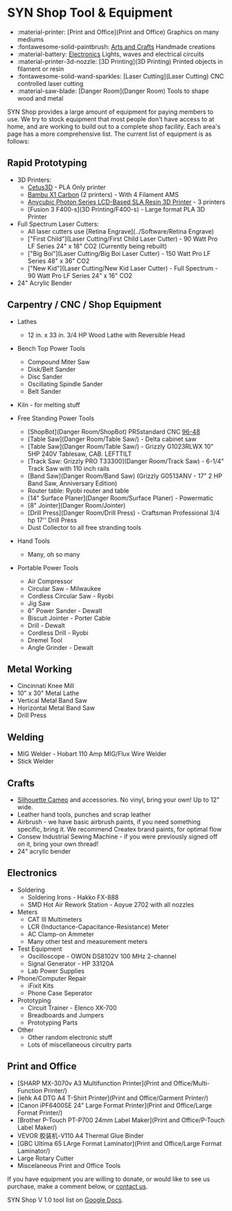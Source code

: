 # SYN Shop Tool & Equipment 

<div class="grid cards" markdown>

- :material-printer: [Print and Office](Print and Office) Graphics on many mediums
- :fontawesome-solid-paintbrush: [Arts and Crafts](Crafts) Handmade creations
- :material-battery: [Electronics](Electronics) Lights, waves and electrical circuits
- :material-printer-3d-nozzle: [3D Printing](3D Printing) Printed objects in filament or resin
- :fontawesome-solid-wand-sparkles: [Laser Cutting](Laser Cutting) CNC controlled laser cutting
- :material-saw-blade: [Danger Room](Danger Room) Tools to shape wood and metal

</div>

SYN Shop provides a large amount of equipment for paying members to use. 
We try to stock equipment that most people don't have access to at home, and are working to build out to a complete shop facility. 
Each area's page has a more comprehensive list. 
The current list of equipment is as follows:

## Rapid Prototyping

* 3D Printers:
    * [Cetus3D](https://www.cetus3d.com/) - PLA Only printer
    * [Bambu X1 Carbon](https://bambulab.com/en-us/x1) (2 printers) - With 4 Filament AMS
    * [Anycubic Photon Series LCD-Based SLA Resin 3D Printer](https://www.anycubic.com/collections/anycubic-photon-3d-printers/products/anycubic-photon-3d-printer) - 3 printers
    * [Fusion 3 F400-s](3D Printing/F400-s) - Large format PLA 3D Printer
* Full Spectrum Laser Cutters:
    * All laser cutters use [Retina Engrave](../Software/Retina Engrave)
    * ["First Child"](Laser Cutting/First Child Laser Cutter) -  90 Watt Pro LF Series 24" x 18" CO2 (Currently being rebuilt)
    * ["Big Boi"](Laser Cutting/Big Boi Laser Cutter) - 150 Watt Pro LF Series 48" x 36" CO2
    * ["New Kid"](Laser Cutting/New Kid Laser Cutter) - Full Spectrum -  90 Watt Pro LF Series 24" x 16" CO2
* 24" Acrylic Bender

## Carpentry / CNC / Shop Equipment

* Lathes
    * 12 in. x 33 in. 3/4 HP Wood Lathe with Reversible Head

* Bench Top Power Tools
    * Compound Miter Saw 
    * Disk/Belt Sander 
    * Disc Sander
    * Oscillating Spindle Sander
    * Belt Sander

* Kiln - for melting stuff

* Free Standing Power Tools 
    * [ShopBot](Danger Room/ShopBot) PRSstandard CNC [96-48](https://www.shopbottools.com/products/standard)
    * [Table Saw](Danger Room/Table Saw/) - Delta cabinet saw
    * [Table Saw](Danger Room/Table Saw/) - Grizzly G1023RLWX 10" 5HP 240V Tablesaw, CAB. LEFTTILT
    * [Track Saw: Grizzly PRO T33300](Danger Room/Track Saw) - 6-1/4" Track Saw with 110 inch rails
    * [Band Saw](Danger Room/Band Saw) (Grizzly G0513ANV - 17" 2 HP Band Saw, Anniversary Edition)
    * Router table: Ryobi router and table
    * [14" Surface Planer](Danger Room/Surface Planer) - Powermatic 
    * [8" Jointer](Danger Room/Jointer)
    * [Drill Press](Danger Room/Drill Press) - Craftsman Professional 3/4 hp 17'' Drill Press 
    * Dust Collector to all free stranding tools
    
* Hand Tools
    * Many, oh so many
    
* Portable Power Tools
    * Air Compressor 
    * Circular Saw - Milwaukee 
    * Cordless Circular Saw - Ryobi 
    * Jig Saw 
    * 6" Power Sander - Dewalt 
    * Biscuit Jointer - Porter Cable  
    * Drill - Dewalt 
    * Cordless Drill - Ryobi 
    * Dremel Tool 
    * Angle Grinder - Dewalt 
    
## Metal Working

* Cincinnati Knee Mill
* 10" x 30" Metal Lathe
* Vertical Metal Band Saw
* Horizontal Metal Band Saw
* Drill Press

## Welding

* MIG Welder - Hobart 110 Amp MIG/Flux Wire Welder 
* Stick Welder

## Crafts

* [Silhouette Cameo](https://www.silhouettecameo.com/) and accessories. No vinyl, bring your own! Up to 12" wide.
* Leather hand tools, punches and scrap leather
* Airbrush - we have basic airbrush paints, if you need something specific, bring it. We recommend Createx brand paints, for optimal flow
* Consew Industrial Sewing Machine - if you were previously signed off on it, bring your own thread!
* 24" acrylic bender

## Electronics

* Soldering
    * Soldering Irons - Hakko FX-888
    * SMD Hot Air Rework Station - Aoyue 2702 with all nozzles
* Meters
    * CAT III Multimeters
    * LCR (Inductance-Capacitance-Resistance) Meter
    * AC Clamp-on Ammeter
    * Many other test and measurement meters
* Test Equipment
    * Oscilloscope - OWON DS8102V 100 MHz 2-channel
    * Signal Generator - HP 33120A
    * Lab Power Supplies
* Phone/Computer Repair
    * iFixit Kits
    * Phone Case Seperator
* Prototyping
    * Circuit Trainer - Elenco XK-700
    * Breadboards and Jumpers
    * Prototyping Parts
* Other
    * Other random electronic stuff
    * Lots of miscellaneous circuitry parts

## Print and Office

* [SHARP MX-3070v A3 Multifunction Printer](Print and Office/Multi-Function Printer/)
* [iehk A4 DTG A4 T-Shirt Printer](Print and Office/Garment Printer/)
* [Canon iPF6400SE 24" Large Format Printer](Print and Office/Large Format Printer/)
* [Brother P-Touch PT-P700 24mm Label Maker](Print and Office/P-Touch Label Maker/)
* VEVOR 胶装机-V110 A4 Thermal Glue Binder
* [GBC Ultima 65 LArge Format Laminator](Print and Office/Large Format Laminator/)
* Large Rotary Cutter
* Miscelaneous Print and Office Tools 

 If you have equipment you are willing to donate, or would like to see us 
 purchase, make a comment below, or [contact us](https://synshop.org/contact).

SYN Shop V 1.0 tool list on [Google Docs](https://docs.google.com/spreadsheet/pub?hl=en_US&hl=en_US&key=0AiEeg-U7TrF4dEo1WFdSYWdCcXZYNUR2N0RNajNHSVE&single=true&gid=0&output=html).

